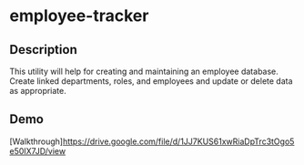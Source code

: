 # employee-tracker

## Description
This utility will help for creating and maintaining an employee database. Create linked departments, roles, and employees and update or delete data as appropriate.

## Demo
[Walkthrough]https://drive.google.com/file/d/1JJ7KUS61xwRiaDpTrc3tOgo5e50IX7JD/view